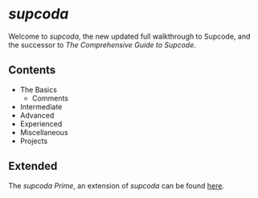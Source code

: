 # *supcoda*

Welcome to *supcoda*, the new updated full walkthrough to Supcode, and the successor to *The Comprehensive Guide to Supcode*.

## Contents

- The Basics
  - Comments
- Intermediate
- Advanced
- Experienced
- Miscellaneous
- Projects

## Extended

The *supcoda Prime*, an extension of *supcoda* can be found [here](https://github.com/Sup2point0/supcode/tree/sup/resources/walkthroughs/supcoda%20Prime).
